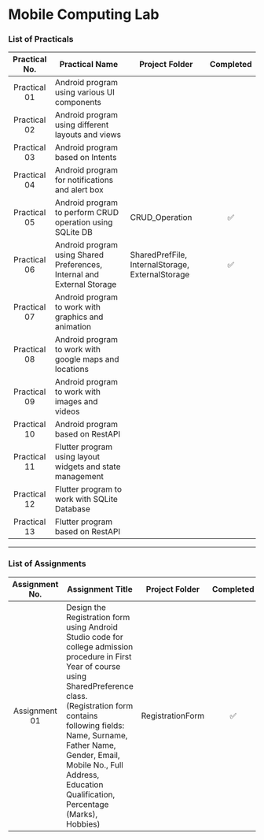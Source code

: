 # Mobile Computing Lab

### List of Practicals

| Practical No. | Practical Name | Project Folder | Completed |
|:-------------:|----------------|----------------|:---------:|
| Practical 01 | Android program using various UI components |  |  |
| Practical 02 | Android program using different layouts and views |  |  |
| Practical 03 | Android program based on Intents |  |  |
| Practical 04 | Android program for notifications and alert box |  |  |
| Practical 05 | Android program to perform CRUD operation using SQLite DB | CRUD_Operation | ✅ |
| Practical 06 | Android program using Shared Preferences, Internal and External Storage | SharedPrefFile, InternalStorage, ExternalStorage | ✅ |
| Practical 07 | Android program to work with graphics and animation |  |  |
| Practical 08 | Android program to work with google maps and locations |  |  |
| Practical 09 | Android program to work with images and videos |  |  |
| Practical 10 | Android program based on RestAPI |  |  |
| Practical 11 | Flutter program using layout widgets and state management |  |  |
| Practical 12 | Flutter program to work with SQLite Database |  |  |
| Practical 13 | Flutter program based on RestAPI |  |  |


---
### List of Assignments

| Assignment No. | Assignment Title | Project Folder | Completed |
|:--------------:|------------------|----------------|:---------:|
| Assignment 01 | Design the Registration form using Android Studio code for college admission procedure in First Year of course using SharedPreference class. (Registration form contains following fields: Name, Surname, Father Name, Gender, Email, Mobile No., Full Address, Education Qualification, Percentage (Marks), Hobbies) | RegistrationForm | ✅ |







